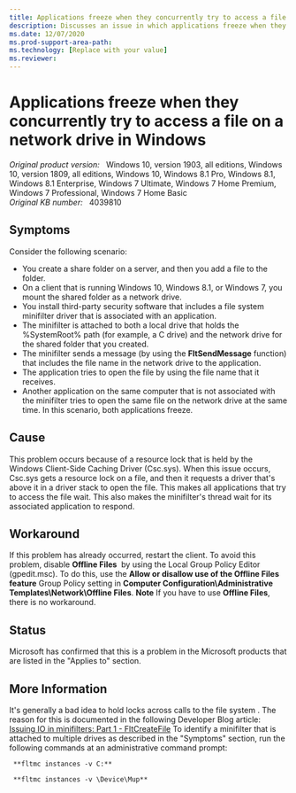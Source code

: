 ```yaml
---
title: Applications freeze when they concurrently try to access a file on a network drive in Windows
description: Discusses an issue in which applications freeze when they try to access the same file on a network drive in Windows.
ms.date: 12/07/2020
ms.prod-support-area-path: 
ms.technology: [Replace with your value]
ms.reviewer: 
---
```

# Applications freeze when they concurrently try to access a file on a network drive in Windows

_Original product version:_ &nbsp; Windows 10, version 1903, all editions, Windows 10, version 1809, all editions, Windows 10, Windows 8.1 Pro, Windows 8.1, Windows 8.1 Enterprise, Windows 7 Ultimate, Windows 7 Home Premium, Windows 7 Professional, Windows 7 Home Basic  
_Original KB number:_ &nbsp; 4039810

## Symptoms

Consider the following scenario: 
- You create a share folder on a server, and then you add a file to the folder. 
- On a client that is running Windows 10, Windows 8.1, or Windows 7, you mount the shared folder as a network drive. 
- You install third-party security software that includes a file system minifilter driver that is associated with an application. 
- The minifilter is attached to both a local drive that holds the %SystemRoot% path (for example, a C drive) and the network drive for the shared folder that you created.
- The minifilter sends a message (by using the **FltSendMessage** function) that includes the file name in the network drive to the application. 
- The application tries to open the file by using the file name that it receives. 
- Another application on the same computer that is not associated with the minifilter tries to open the same file on the network drive at the same time. 
 In this scenario, both applications freeze. 

## Cause  

This problem occurs because of a resource lock that is held by the Windows Client-Side Caching Driver (Csc.sys). When this issue occurs, Csc.sys gets a resource lock on a file, and then it requests a driver that's above it in a driver stack to open the file. This makes all applications that try to access the file wait. This also makes the minifilter's thread wait for its associated application to respond. 

## Workaround

If this problem has already occurred, restart the client. 
 To avoid this problem, disable **Offline Files**  by using the Local Group Policy Editor (gpedit.msc). To do this, use the **Allow or disallow use of the Offline Files feature** Group Policy setting in **Computer Configuration\Administrative Templates\Network\Offline Files**. 
 **Note** If you have to use **Offline Files**, there is no workaround. 

## Status

Microsoft has confirmed that this is a problem in the Microsoft products that are listed in the "Applies to" section. 

## More Information

It's generally a bad idea to hold locks across calls to the file system . The reason for this is documented in the following Developer Blog article: 
 [Issuing IO in minifilters: Part 1 - FltCreateFile](https://docs.microsoft.com/archive/blogs/alexcarp/issuing-io-in-minifilters-part-1-fltcreatefile) 
 To identify a minifilter that is attached to multiple drives as described in the "Symptoms" section, run the following commands at an administrative command prompt: 

```
 **fltmc instances -v C:**
```

```
 **fltmc instances -v \Device\Mup**
```
